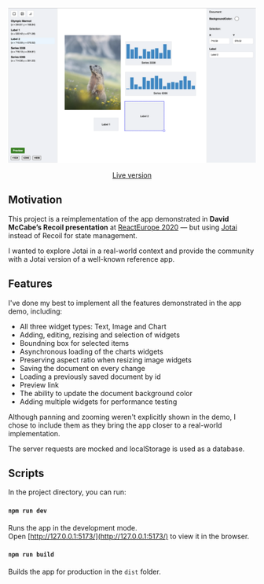 <p align="center">
   <a href="https://vangelov.github.io/recoil-demo-with-jotai/" target="_blank">
    <img src="screenshot.png" alt="Devices preview" />
  </a>
</p>

<div align="center">

[Live version](https://vangelov.github.io/recoil-demo-with-jotai/)

</div>

## Motivation

This project is a reimplementation of the app demonstrated in **David McCabe’s Recoil presentation** at [ReactEurope 2020](https://www.youtube.com/watch?v=_ISAA_Jt9kI) — but using [Jotai](https://jotai.org/) instead of Recoil for state management. 

I wanted to explore Jotai in a real-world context and provide the community with a Jotai version of a well-known reference app.


## Features 
I've done my best to implement all the features demonstrated in the app demo, including:

- All three widget types: Text, Image and Chart
- Adding, editing, rezising and selection of widgets
- Boundning box for selected items
- Asynchronous loading of the charts widgets
- Preserving aspect ratio when resizing image widgets
- Saving the document on every change
- Loading a previously saved document by id
- Preview link
- The ability to update the document background color
- Adding multiple widgets for performance testing

Although panning and zooming weren't explicitly shown in the demo, I chose to include them as they bring the app closer to a real-world implementation. 

The server requests are mocked and localStorage is used as a database.

## Scripts

In the project directory, you can run:

#### `npm run dev`

Runs the app in the development mode.\
Open [http://127.0.0.1:5173/](http://127.0.0.1:5173/) to view it in the browser.

#### `npm run build`

Builds the app for production in the `dist` folder.
